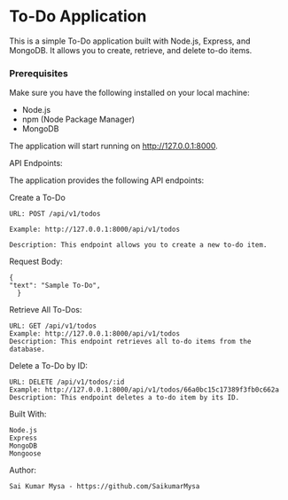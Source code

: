 # To-Do Application

This is a simple To-Do application built with Node.js, Express, and MongoDB. It allows you to create, retrieve, and delete to-do items.


### Prerequisites

Make sure you have the following installed on your local machine:

- Node.js
- npm (Node Package Manager)
- MongoDB

The application will start running on http://127.0.0.1:8000.

API Endpoints:

The application provides the following API endpoints:

  Create a To-Do

    URL: POST /api/v1/todos

    Example: http://127.0.0.1:8000/api/v1/todos

    Description: This endpoint allows you to create a new to-do item.

  Request Body:

    {
    "text": "Sample To-Do",
      }
  
  Retrieve All To-Dos:

    URL: GET /api/v1/todos
    Example: http://127.0.0.1:8000/api/v1/todos
    Description: This endpoint retrieves all to-do items from the database.

  Delete a To-Do by ID:

    URL: DELETE /api/v1/todos/:id
    Example: http://127.0.0.1:8000/api/v1/todos/66a0bc15c17389f3fb0c662a
    Description: This endpoint deletes a to-do item by its ID.

  Built With:

    Node.js
    Express
    MongoDB
    Mongoose

  Author:

    Sai Kumar Mysa - https://github.com/SaikumarMysa

